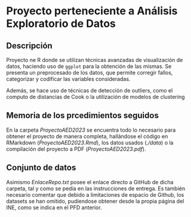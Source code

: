 # Proyecto perteneciente a Análisis Exploratorio de Datos

## Descripción

Proyecto ne R donde se utilizan técnicas avanzadas de visualización de datos, haciendo uso de `ggplot` para la obtención de las mismas. Se presenta un preprocesado de los datos, que permite corregir fallos, categorizar y codificar las variables consideradas.

Además, se hace uso de técnicas de detección de outliers, como el computo de distancias de Cook o la utilización de modelos de clustering

## Memoria de los prcedimientos seguidos
En la carpeta *ProyectoAED2023* se encuentra todo lo necesario para obtener el proyecto de manera completa, hallándose el código en RMarkdown (*ProyectoAED2023.Rmd*), los datos usados (*./data*) o la compilación del proyecto a PDF (*ProyectoAED2023.pdf*). 

## Conjunto de datos
Asimismo *EnlaceRepo.txt* posee el enlace directo a GitHub de dicha carpeta, tal y como se pedía en las instrucciones de entrega. Es también necesario comentar que debido a limitaciones de espacio de Github, los datasets se han omitido, pudiendose obtener desde la propia página del INE, como se indica en el PFD anterior.

